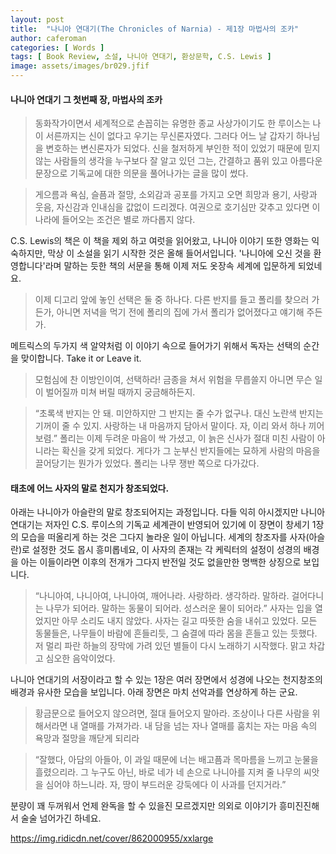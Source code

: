 ```yaml
---
layout: post
title:  "나니아 연대기(The Chronicles of Narnia) - 제1장 마법사의 조카"
author: caferoman
categories: [ Words ]
tags: [ Book Review, 소설, 나니아 연대기, 환상문학, C.S. Lewis ]
image: assets/images/br029.jfif
---
```

#### 나니아 연대기 그 첫번째 장, 마법사의 조카
> 동화작가이면서 세계적으로 손꼽히는 유명한 종교 사상가이기도 한 루이스는 나이 서른까지는 신이 없다고 우기는 무신론자였다. 그러다 어느 날 갑자기 하나님을 변호하는 변신론자가 되었다. 신을 철저하게 부인한 적이 있었기 때문에 믿지 않는 사람들의 생각을 누구보다 잘 알고 있던 그는, 간결하고 품위 있고 아름다운 문장으로 기독교에 대한 의문을 풀어나가는 글을 많이 썼다.

> 게으름과 욕심, 슬픔과 절망, 소외감과 공포를 가지고 오면 희망과 용기, 사랑과 웃음, 자신감과 인내심을 값없이 드리겠다. 여권으로 호기심만 갖추고 있다면 이 나라에 들어오는 조건은 별로 까다롭지 않다.

C.S. Lewis의 책은 이 책을 제외 하고 여럿을 읽어왔고, 나니아 이야기 또한 영화는 익숙하지만, 막상 이 소설을 읽기 시작한 것은 올해 들어서입니다.
'나니아에 오신 것을 환영합니다'라며 말하는 듯한 책의 서문을 통해 이제 저도 옷장속 세계에 입문하게 되었네요.

> 이제 디고리 앞에 놓인 선택은 둘 중 하나다. 다른 반지를 들고 폴리를 찾으러 가든가, 아니면 저녁을 먹기 전에 폴리의 집에 가서 폴리가 없어졌다고 얘기해 주든가.

메트릭스의 두가지 색 알약처럼 이 이야기 속으로 들어가기 위해서 독자는 선택의 순간을 맞이합니다. Take it or Leave it.

> 모험심에 찬 이방인이여, 선택하라! 금종을 쳐서 위험을 무릅쓸지 아니면 무슨 일이 벌어질까 미쳐 버릴 때까지 궁금해하든지.

> “초록색 반지는 안 돼. 미안하지만 그 반지는 줄 수가 없구나. 대신 노란색 반지는 기꺼이 줄 수 있지. 사랑하는 내 마음까지 담아서 말이다. 자, 이리 와서 하나 끼어 보렴.” 폴리는 이제 두려운 마음이 싹 가셨고, 이 늙은 신사가 절대 미친 사람이 아니라는 확신을 갖게 되었다. 게다가 그 눈부신 반지들에는 묘하게 사람의 마음을 끌어당기는 뭔가가 있었다. 폴리는 나무 쟁반 쪽으로 다가갔다.

#### 태초에 어느 사자의 말로 천지가 창조되었다.

아래는 나니아가 아슬란의 말로 창조되어지는 과정입니다. 다들 익히 아시겠지만 나니아 연대기는 저자인 C.S. 루이스의 기독교 세계관이 반영되어 있기에 이 장면이 창세기 1장의 모습을 떠올리게 하는 것은 그다지 놀라운 일이 아닙니다.
세계의 창조자를 사자(아슬란)로 설정한 것도 몹시 흥미롭네요, 이 사자의 존재는 각 케릭터의 설정이 성경의 배경을 아는 이들이라면 이후의 전개가 그다지 반전일 것도 없을만한 명백한 상징으로 보입니다.

> “나니아여, 나니아여, 나니아여, 깨어나라. 사랑하라. 생각하라. 말하라. 걸어다니는 나무가 되어라. 말하는 동물이 되어라. 성스러운 물이 되어라.”
> 사자는 입을 열었지만 아무 소리도 내지 않았다. 사자는 길고 따뜻한 숨을 내쉬고 있었다. 모든 동물들은, 나무들이 바람에 흔들리듯, 그 숨결에 따라 몸을 흔들고 있는 듯했다. 저 멀리 파란 하늘의 장막에 가려 있던 별들이 다시 노래하기 시작했다. 맑고 차갑고 심오한 음악이었다.

나니아 연대기의 서장이라고 할 수 있는 1장은 여러 장면에서 성경에 나오는 천지창조의 배경과 유사한 모습을 보입니다. 아래 장면은 마치 선악과를 연상하게 하는 군요.

> 황금문으로 들어오지 않으려면, 절대 들어오지 말아라. 조상이나 다른 사람을 위해서라면 내 열매를 가져가라. 내 담을 넘는 자나 열매를 훔치는 자는 마음 속의 욕망과 절망을 깨닫게 되리라

> “잘했다, 아담의 아들아, 이 과일 때문에 너는 배고픔과 목마름을 느끼고 눈물을 흘렸으리라. 그 누구도 아닌, 바로 네가 네 손으로 나니아를 지켜 줄 나무의 씨앗을 심어야 하느니라. 자, 땅이 부드러운 강둑에다 이 사과를 던지거라.”

분량이 꽤 두꺼워서 언제 완독을 할 수 있을진 모르겠지만 의외로 이야기가 흥미진진해서 술술 넘어가긴 하네요.

https://img.ridicdn.net/cover/862000955/xxlarge